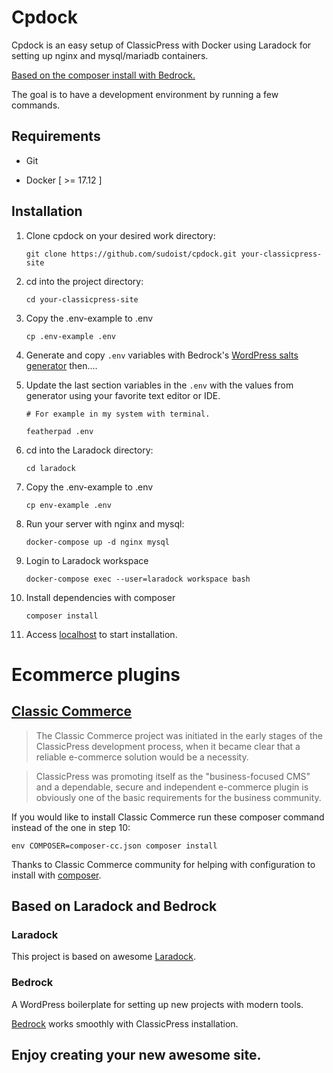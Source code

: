 # Cpdock

Cpdock is an easy setup of ClassicPress with Docker using Laradock for setting up nginx and mysql/mariadb containers.

[Based on the composer install with Bedrock.](https://docs.classicpress.net/installing-classicpress/installing-with-composer/#after-installation)

The goal is to have a development environment by running a few commands.

## Requirements

* Git

* Docker [ >= 17.12 ]

## Installation

1. Clone cpdock on your desired work directory:
    ```
    git clone https://github.com/sudoist/cpdock.git your-classicpress-site

    ```
2. cd into the project directory:
    ```
    cd your-classicpress-site

    ```
3. Copy the .env-example to .env
    ```
    cp .env-example .env

    ```
4. Generate and copy `.env` variables with Bedrock's [WordPress salts generator](https://roots.io/salts.html) then....

5. Update the last section variables in the `.env` with the values from generator using your favorite text editor or IDE.

    ```
    # For example in my system with terminal.

    featherpad .env
    ```
6. cd into the Laradock directory:
    ```
    cd laradock

    ```
7. Copy the .env-example to .env
    ```
    cp env-example .env

    ```
8. Run your server with nginx and mysql:
    ```
    docker-compose up -d nginx mysql

    ```
9. Login to Laradock workspace
    ```
    docker-compose exec --user=laradock workspace bash
    ```
10. Install dependencies with composer
    ```
    composer install
    ```
11. Access [localhost](http://localhost/) to start installation.

# Ecommerce plugins

## [Classic Commerce](https://classiccommerce.cc/)

> The Classic Commerce project was initiated in the early stages of the ClassicPress development process, when it became clear that a reliable e-commerce solution would be a necessity.

> ClassicPress was promoting itself as the "business-focused CMS" and a dependable, secure and independent e-commerce plugin is obviously one of the basic requirements for the business community.

If you would like to install Classic Commerce run these composer command instead of the one in step 10: 

    env COMPOSER=composer-cc.json composer install

Thanks to Classic Commerce community for helping with configuration to install with [composer](https://github.com/ClassicPress-research/classic-commerce/issues/239).

## Based on Laradock and Bedrock

### Laradock

This project is based on awesome [Laradock](https://github.com/laradock/laradock).

### Bedrock

A WordPress boilerplate for setting up new projects with modern tools.

[Bedrock](https://roots.io/bedrock/) works smoothly with ClassicPress installation.

## Enjoy creating your new awesome site.